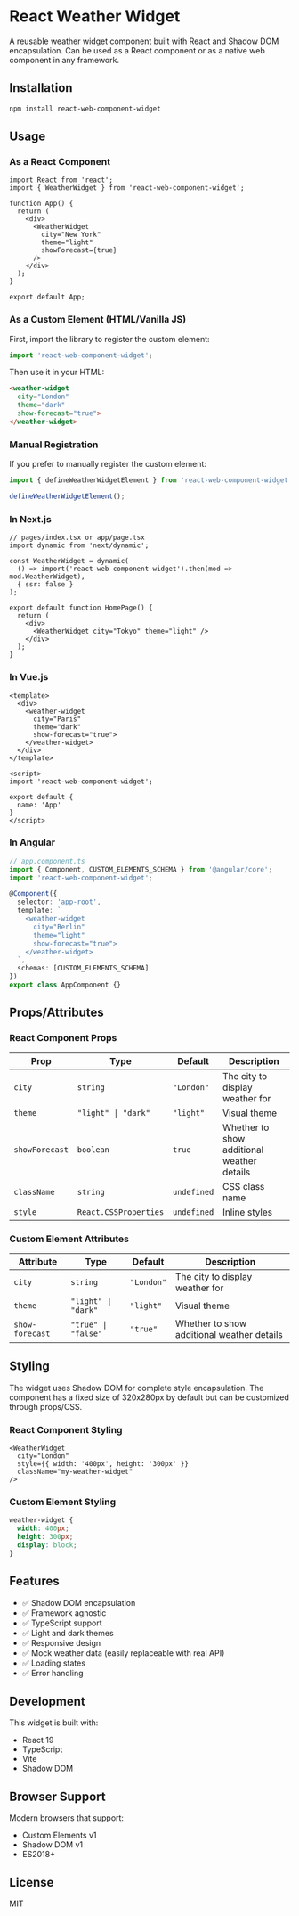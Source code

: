 # React Weather Widget

A reusable weather widget component built with React and Shadow DOM encapsulation. Can be used as a React component or as a native web component in any framework.

## Installation

```bash
npm install react-web-component-widget
```

## Usage

### As a React Component

```tsx
import React from 'react';
import { WeatherWidget } from 'react-web-component-widget';

function App() {
  return (
    <div>
      <WeatherWidget 
        city="New York"
        theme="light"
        showForecast={true}
      />
    </div>
  );
}

export default App;
```

### As a Custom Element (HTML/Vanilla JS)

First, import the library to register the custom element:

```javascript
import 'react-web-component-widget';
```

Then use it in your HTML:

```html
<weather-widget 
  city="London" 
  theme="dark" 
  show-forecast="true">
</weather-widget>
```

### Manual Registration

If you prefer to manually register the custom element:

```javascript
import { defineWeatherWidgetElement } from 'react-web-component-widget';

defineWeatherWidgetElement();
```

### In Next.js

```tsx
// pages/index.tsx or app/page.tsx
import dynamic from 'next/dynamic';

const WeatherWidget = dynamic(
  () => import('react-web-component-widget').then(mod => mod.WeatherWidget),
  { ssr: false }
);

export default function HomePage() {
  return (
    <div>
      <WeatherWidget city="Tokyo" theme="light" />
    </div>
  );
}
```

### In Vue.js

```vue
<template>
  <div>
    <weather-widget 
      city="Paris" 
      theme="dark" 
      show-forecast="true">
    </weather-widget>
  </div>
</template>

<script>
import 'react-web-component-widget';

export default {
  name: 'App'
}
</script>
```

### In Angular

```typescript
// app.component.ts
import { Component, CUSTOM_ELEMENTS_SCHEMA } from '@angular/core';
import 'react-web-component-widget';

@Component({
  selector: 'app-root',
  template: `
    <weather-widget 
      city="Berlin" 
      theme="light" 
      show-forecast="true">
    </weather-widget>
  `,
  schemas: [CUSTOM_ELEMENTS_SCHEMA]
})
export class AppComponent {}
```

## Props/Attributes

### React Component Props

| Prop | Type | Default | Description |
|------|------|---------|-------------|
| `city` | `string` | `"London"` | The city to display weather for |
| `theme` | `"light" \| "dark"` | `"light"` | Visual theme |
| `showForecast` | `boolean` | `true` | Whether to show additional weather details |
| `className` | `string` | `undefined` | CSS class name |
| `style` | `React.CSSProperties` | `undefined` | Inline styles |

### Custom Element Attributes

| Attribute | Type | Default | Description |
|-----------|------|---------|-------------|
| `city` | `string` | `"London"` | The city to display weather for |
| `theme` | `"light" \| "dark"` | `"light"` | Visual theme |
| `show-forecast` | `"true" \| "false"` | `"true"` | Whether to show additional weather details |

## Styling

The widget uses Shadow DOM for complete style encapsulation. The component has a fixed size of 320x280px by default but can be customized through props/CSS.

### React Component Styling

```tsx
<WeatherWidget 
  city="London"
  style={{ width: '400px', height: '300px' }}
  className="my-weather-widget"
/>
```

### Custom Element Styling

```css
weather-widget {
  width: 400px;
  height: 300px;
  display: block;
}
```

## Features

- ✅ Shadow DOM encapsulation
- ✅ Framework agnostic
- ✅ TypeScript support
- ✅ Light and dark themes
- ✅ Responsive design
- ✅ Mock weather data (easily replaceable with real API)
- ✅ Loading states
- ✅ Error handling

## Development

This widget is built with:
- React 19
- TypeScript
- Vite
- Shadow DOM

## Browser Support

Modern browsers that support:
- Custom Elements v1
- Shadow DOM v1
- ES2018+

## License

MIT

